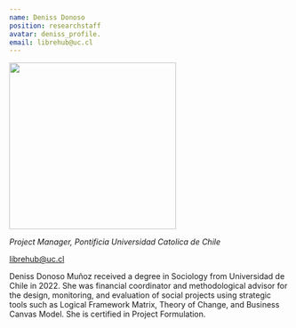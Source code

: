 ```yaml
---
name: Deniss Donoso
position: researchstaff
avatar: deniss_profile.
email: librehub@uc.cl
---
```


<img width="300" src="{{site.baseurl}}/images/people/{{page.avatar}}" data-action="zoom">

_Project Manager, Pontificia Universidad Catolica de Chile_<br>

<i class="fa fa-envelope-o"></i> librehub@uc.cl

Deniss Donoso Muñoz received a degree in Sociology from Universidad de Chile in 2022. She was financial coordinator and methodological advisor for the design, monitoring, and evaluation of social projects using strategic tools such as Logical Framework Matrix, Theory of Change, and Business Canvas Model. She is certified in Project Formulation.